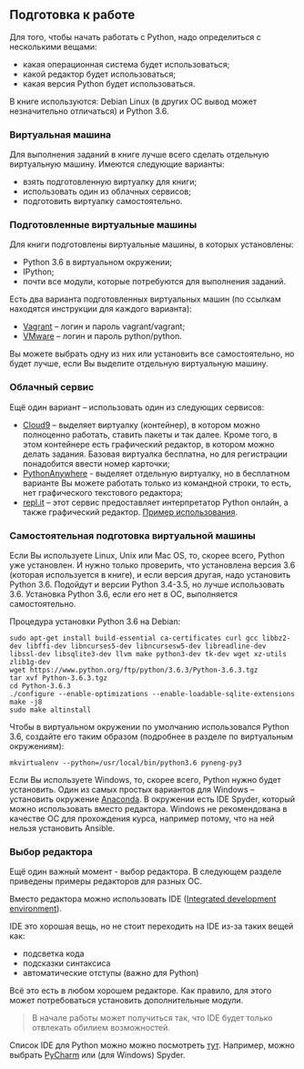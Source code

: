 ## Подготовка к работе

Для того, чтобы начать работать с Python, надо определиться с несколькими вещами:

* какая операционная система будет использоваться;
* какой редактор будет использоваться;
* какая версия Python будет использоваться.

В книге используются: Debian Linux (в других ОС вывод может незначительно отличаться) и Python 3.6.

### Виртуальная машина

Для выполнения заданий в книге лучше всего сделать отдельную виртуальную машину. Имеются следующие варианты:

* взять подготовленную виртуалку для книги;
* использовать один из облачных сервисов;
* подготовить виртуалку самостоятельно.

### Подготовленные виртуальные машины

Для книги подготовлены виртуальные машины, в которых установлены:

* Python 3.6 в виртуальном окружении;
* IPython;
* почти все модули, которые потребуются для выполнения заданий.

Есть два варианта подготовленных виртуальных машин (по ссылкам находятся инструкции для каждого варианта):

* [Vagrant](https://github.com/natenka/pyneng-examples-exercises/blob/master/exercises/vm/vagrant.md) – логин и пароль vagrant/vagrant;
* [VMware](https://github.com/natenka/pyneng-examples-exercises/blob/master/exercises/vm/vmware.md) – логин и пароль python/python.

Вы можете выбрать одну из них или установить все самостоятельно, но будет лучше, если Вы выделите отдельную виртуальную машину.

### Облачный сервис

Ещё один вариант – использовать один из следующих сервисов:

* [Cloud9](https://c9.io/) – выделяет виртуалку (контейнер), в котором можно полноценно работать, ставить пакеты и так далее. Кроме того, в этом контейнере есть графический редактор, в котором можно делать задания. Базовая виртуалка бесплатна, но для регистрации понадобится ввести номер карточки;
* [PythonAnywhere](https://www.pythonanywhere.com/) - выделяет отдельную виртуалку, но в бесплатном варианте Вы можете работать только из командной строки, то есть, нет графического текстового редактора;
* [repl.it](https://repl.it/) – этот сервис предоставляет интерпретатор Python онлайн, а также графический редактор. [Пример использования](https://repl.it/KSIp/3/).

### Самостоятельная подготовка виртуальной машины

Если Вы используете Linux, Unix или Mac OS, то, скорее всего, Python уже установлен. И нужно только проверить, что установлена версия 3.6 (которая используется в книге), и если версия другая, надо установить Python 3.6. Подойдут и версии Python 3.4-3.5, но лучше использовать 3.6. Установка Python 3.6, если его нет в ОС, выполняется самостоятельно.

Процедура установки Python 3.6 на Debian:

```
sudo apt-get install build-essential ca-certificates curl gcc libbz2-dev libffi-dev libncurses5-dev libncursesw5-dev libreadline-dev libssl-dev libsqlite3-dev llvm make python3-dev tk-dev wget xz-utils zlib1g-dev
wget https://www.python.org/ftp/python/3.6.3/Python-3.6.3.tgz
tar xvf Python-3.6.3.tgz
cd Python-3.6.3
./configure --enable-optimizations --enable-loadable-sqlite-extensions
make -j8
sudo make altinstall
```

Чтобы в виртуальном окружении по умолчанию использовался Python 3.6, создайте его таким образом (подробнее в разделе по виртуальным окружениям):

```
mkvirtualenv --python=/usr/local/bin/python3.6 pyneng-py3
```

Если Вы используете Windows, то, скорее всего, Python нужно будет установить. Один из самых простых вариантов для Windows – установить окружение [Anaconda](https://www.continuum.io/downloads/). В окружении есть IDE Spyder, который можно использовать вместо редактора. Windows не рекомендована в качестве ОС для прохождения курса, например потому, что на ней нельзя установить Ansible.

### Выбор редактора

Ещё один важный момент - выбор редактора. В следующем разделе приведены примеры редакторов для разных ОС.

Вместо редактора можно использовать IDE ([Integrated development environment](https://en.wikipedia.org/wiki/Integrated_development_environment)). 

IDE это хорошая вещь, но не стоит переходить на IDE из-за таких вещей как:
* подсветка кода
* подсказки синтаксиса
* автоматические отступы (важно для Python)

Всё это есть в любом хорошем редакторе. Как правило, для этого может потребоваться установить дополнительные модули.

> В начале работы может получиться так, что IDE будет только отвлекать обилием возможностей.

Список IDE для Python можно можно посмотреть [тут](https://wiki.python.org/moin/IntegratedDevelopmentEnvironments). Например, можно выбрать [PyCharm](http://www.jetbrains.com/pycharm/) или (для Windows) Spyder.


